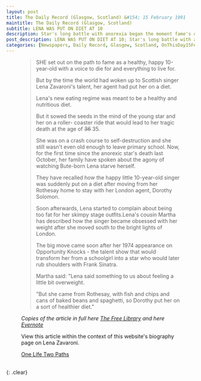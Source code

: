 ```yaml
---
layout: post
title: The Daily Record (Glasgow, Scotland) &#154; 15 February 1991
maintitle: The Daily Record (Glasgow, Scotland)
subtitle: LENA WAS PUT ON DIET AT 10
description: Star's long battle with anorexia began the moment fame's door swung open ... and her showbiz agent beckoned her inside.
post_description: LENA WAS PUT ON DIET AT 10; Star's long battle with anorexia began the moment fame's door swung open ... and her showbiz agent beckoned her inside.
categories: [Newspapers, Daily Record, Glasgow, Scotland, OnThisDay15February]
---
```


<figure class="fig3">
<blockquote>
<p>SHE set out on the path to fame as a healthy, happy 10-year-old with a voice to die for and everything to live for.</p>
<p>But by the time the world had woken up to Scottish singer Lena Zavaroni's talent, her agent had put her on a diet.</p>
<p>Lena's new eating regime was meant to be a healthy and nutritious diet.</p>
<p>But it sowed the seeds in the mind of the young star and her on a roller- coaster ride that would lead to her tragic death at the age of <s>36</s> 35.</p>
<p>She was on a crash course to self-destruction and she still wasn't even old enough to leave primary school. Now, for the first time since the anorexic star's death last October, her family have spoken about the agony of watching Bute-born Lena starve herself.</p>
<p>They have recalled how the happy little 10-year-old singer was suddenly put on a diet after moving from her Rothesay home to stay with her London agent, Dorothy Solomon.</p>
<p>Soon afterwards, Lena started to complain about being too fat for her skimpy stage outfits.Lena's cousin Martha has described how the singer became obsessed with her weight after she moved south to the bright lights of London.</p>
<p>The big move came soon after her 1974 appearance on Opportunity Knocks - the talent show that would transform her from a schoolgirl into a star who would later rub shoulders with Frank Sinatra.</p>
<p>Martha said: "Lena said something to us about feeling a little bit overweight.</p>
<p>"But she came from Rothesay, with fish and chips and cans of baked beans and spaghetti, so Dorothy put her on a sort of healthier diet."</p>
</blockquote>
<cite>Copies of the article in full here <a class="external-link" href="https://www.thefreelibrary.com/LENA+WAS+PUT+ON+DIET+AT+10%3b+Star%27s+long+battle+with+anorexia+began...-a060874902">The Free Library</a> and here <a class="external-link" href="https://www.evernote.com/shard/s225/sh/3bb4edee-18b5-485e-9214-d348b31c513b/oKWcdSuWNTvCLhDVYSnQZbNLlvA1H-erCu7O8_HxjsjKqhJWuUgBnsZU9Q">Evernote</a></cite>
</figure>

<figure class="fig3">
<p>View this article within the context of this website's biography page on Lena Zavaroni.</p>
<a href="https://fanzoflenazavaroni.github.io/biography/lena-zavaroni/#one-life-two-paths">One Life Two Paths</a>
</figure>

<br />{: .clear}


